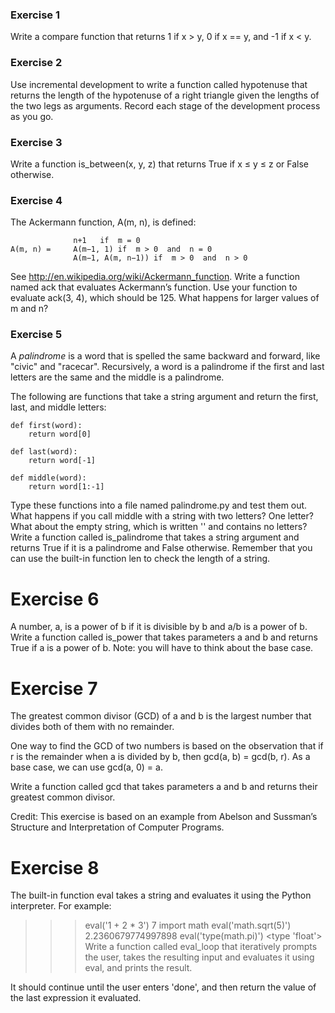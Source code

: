 ### Exercise 1  
Write a compare function that returns 1 if x > y, 0 if x == y, and -1 if x < y.

### Exercise 2  
Use incremental development to write a function called hypotenuse that returns the length of the hypotenuse of a right triangle given the lengths of the two legs as arguments. Record each stage of the development process as you go.

### Exercise 3  
Write a function is_between(x, y, z) that returns True if x ≤ y ≤ z or False otherwise.

### Exercise 4  
The Ackermann function, A(m, n), is defined:

```
              n+1	if  m = 0
A(m, n) = 	  A(m−1, 1)	if  m > 0  and  n = 0
              A(m−1, A(m, n−1))	if  m > 0  and  n > 0

```

See http://en.wikipedia.org/wiki/Ackermann_function. Write a function named ack that evaluates Ackermann’s function. Use your function to evaluate ack(3, 4), which should be 125. What happens for larger values of m and n?

### Exercise 5
A _palindrome_ is a word that is spelled the same backward and forward, like "civic" and "racecar". Recursively, a word is a palindrome if the first and last letters are the same and the middle is a palindrome.

The following are functions that take a string argument and return the first, last, and middle letters:

```
def first(word):
    return word[0]

def last(word):
    return word[-1]

def middle(word):
    return word[1:-1]
```


Type these functions into a file named palindrome.py and test them out. What happens if you call middle with a string with two letters? One letter? What about the empty string, which is written '' and contains no letters?
Write a function called is_palindrome that takes a string argument and returns True if it is a palindrome and False otherwise. Remember that you can use the built-in function len to check the length of a string.


# Exercise 6  
A number, a, is a power of b if it is divisible by b and a/b is a power of b. Write a function called is_power that takes parameters a and b and returns True if a is a power of b. Note: you will have to think about the base case.

# Exercise 7  
The greatest common divisor (GCD) of a and b is the largest number that divides both of them with no remainder.

One way to find the GCD of two numbers is based on the observation that if r is the remainder when a is divided by b, then gcd(a, b) = gcd(b, r). As a base case, we can use gcd(a, 0) = a.

Write a function called gcd that takes parameters a and b and returns their greatest common divisor.

Credit: This exercise is based on an example from Abelson and Sussman’s Structure and Interpretation of Computer Programs.


# Exercise 8
The built-in function eval takes a string and evaluates it using the Python interpreter. For example:

>>> eval('1 + 2 * 3')
7
>>> import math
>>> eval('math.sqrt(5)')
2.2360679774997898
>>> eval('type(math.pi)')
<type 'float'>
Write a function called eval_loop that iteratively prompts the user, takes the resulting input and evaluates it using eval, and prints the result.

It should continue until the user enters 'done', and then return the value of the last expression it evaluated.
